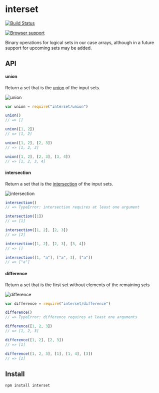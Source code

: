 # interset

[![Build Status](https://secure.travis-ci.org/Gozala/interset.png)](http://travis-ci.org/Gozala/interset)

[![Browser support](https://ci.testling.com/Gozala/interset.png)](http://ci.testling.com/Gozala/interset)

Binary operations for logical sets in our case arrays, although in a future
support for upcoming sets may be added.

## API

#### union

Return a set that is the [union][] of the input sets.

![union](http://upload.wikimedia.org/wikipedia/commons/thumb/3/30/Venn0111.svg/200px-Venn0111.svg.png)


```js
var union = require("interset/union")

union()
// => []

union([1, 2])
// => [1, 2]

union([1, 2], [2, 3])
// => [1, 2, 3]

union([1, 2], [2, 3], [3, 4])
// => [1, 2, 3, 4]
```

#### intersection

Return a set that is the [intersection][] of the input sets.

![intersection](http://upload.wikimedia.org/wikipedia/commons/thumb/9/99/Venn0001.svg/200px-Venn0001.svg.png)

```js
intersection()
// => TypeError: intersection requires at least one argument

intersection([1])
// => [1]

intersection([1, 2], [2, 3])
// => [2]

intersection([1, 2], [2, 3], [3, 4])
// => []

intersection([1, "a"], ["a", 3], ["a"])
// => ["a"]
```

#### difference

Return a set that is the first set without elements of the remaining sets

![difference](http://upload.wikimedia.org/wikipedia/commons/thumb/5/5a/Venn0010.svg/200px-Venn0010.svg.png)

```js
var difference = require("interset/difference")

difference()
// => TypeError: difference requires at least one arguments

difference([1, 2, 3])
// => [1, 2, 3]

difference([1, 2], [2, 3])
// => [1]

difference([1, 2, 3], [1], [1, 4], [3])
// => [2]
```

## Install

    npm install interset

[union]:http://en.wikipedia.org/wiki/Union_%28set_theory%29
[intersection]:http://en.wikipedia.org/wiki/Intersection_%28set_theory%29
[difference]:http://en.wikipedia.org/wiki/Set_difference#Relative_complement
